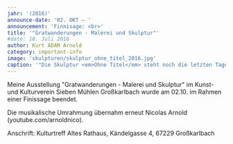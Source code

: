 ```yaml
---
jahr: '(2016)'
announce-date: '02. OKT – '
announcement: 'Finnisage: <br>'
title: '"Gratwanderungen - Malerei und Skulptur"'
#date: 18. Juli 2016
author: Kurt ADAM Arnold
category: important-info
image: 'skulpturen/skulptur_ohne_titel_2016.jpg'
caption: '"Die Skulptur <em>Ohne Titel</em> steht noch die letzten Tage in Großkarlbach."'
---
```


Meine Ausstellung "Gratwanderungen - Malerei und Skulptur" im Kunst- und Kulturverein Sieben Mühlen Großkarlbach wurde am 02.10. im Rahmen einer Finissage beendet.

Die musikalische Umrahmung übernahm erneut Nicolas Arnold (youtube.com/arnoldnico).

Anschrift: Kulturtreff Altes Rathaus, Kändelgasse 4, 67229 Großkarlbach
